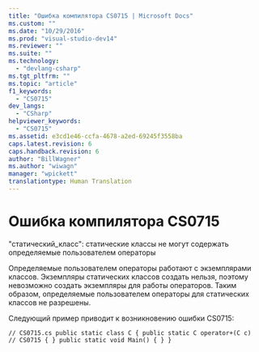 ```yaml
---
title: "Ошибка компилятора CS0715 | Microsoft Docs"
ms.custom: ""
ms.date: "10/29/2016"
ms.prod: "visual-studio-dev14"
ms.reviewer: ""
ms.suite: ""
ms.technology: 
  - "devlang-csharp"
ms.tgt_pltfrm: ""
ms.topic: "article"
f1_keywords: 
  - "CS0715"
dev_langs: 
  - "CSharp"
helpviewer_keywords: 
  - "CS0715"
ms.assetid: e3cd1e46-ccfa-4678-a2ed-69245f3558ba
caps.latest.revision: 6
caps.handback.revision: 6
author: "BillWagner"
ms.author: "wiwagn"
manager: "wpickett"
translationtype: Human Translation
---
```

# Ошибка компилятора CS0715
"статический\_класс": статические классы не могут содержать определяемые пользователем операторы  
  
 Определяемые пользователем операторы работают с экземплярами классов. Экземпляры статических классов создать нельзя, поэтому невозможно создать экземпляры для работы операторов. Таким образом, определяемые пользователем операторы для статических классов не разрешены.  
  
 Следующий пример приводит к возникновению ошибки CS0715:  
  
```  
// CS0715.cs public static class C { public static C operator+(C c)  // CS0715 { } public static void Main() { } }  
```